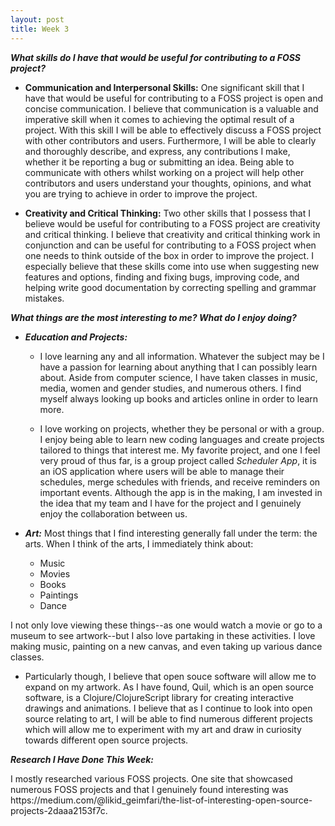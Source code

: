 ```yaml
---
layout: post
title: Week 3
---
```



**_What skills do I have that would be useful for contributing to a FOSS project?_**

  - **Communication and Interpersonal Skills:** One significant skill that I have that would be useful for contributing to a FOSS project is open and concise communication. I believe that communication is a valuable and imperative skill when it comes to achieving the optimal result of a project. With this skill I will be able to effectively discuss a FOSS project with other contributors and users. Furthermore, I will be able to clearly and thoroughly describe, and express, any contributions I make, whether it be reporting a bug or submitting an idea. Being able to communicate with others whilst working on a project will help other contributors and users understand your thoughts, opinions, and what you are trying to achieve in order to improve the project.
  
  - **Creativity and Critical Thinking:** Two other skills that I possess that I believe would be useful for contributing to a FOSS project are creativity and critical thinking. I believe that creativity and critical thinking work in conjunction and can be useful for contributing to a FOSS project when one needs to think outside of the box in order to improve the project. I especially believe that these skills come into use when suggesting new features and options, finding and fixing bugs, improving code, and helping write good documentation by correcting spelling and grammar mistakes.


**_What things are the most interesting to me? What do I enjoy doing?_**

  - **_Education and Projects:_**
    - <p> I love learning any and all information. Whatever the subject may be I have a passion for learning about anything that I can possibly learn about. Aside from computer science, I have taken classes in music, media, women and gender studies, and numerous others. I find myself always looking up books and articles online in order to learn more. </p>
    - I love working on projects, whether they be personal or with a group. I enjoy being able to learn new coding languages and create projects tailored to things that interest me. My favorite project, and one I feel very proud of thus far, is a group project called _Scheduler App_, it is an iOS application where users will be able to manage their schedules, merge schedules with friends, and receive reminders on important events. Although the app is in the making, I am invested in the idea that my team and I have for the project and I genuinely enjoy the collaboration between us.</p>
  
  - **_Art:_**
  Most things that I find interesting generally fall under the term: the arts. When I think of the arts, I immediately think about:
    - Music
    - Movies
    - Books
    - Paintings
    - Dance
    
  <p>I not only love viewing these things--as one would watch a movie or go to a museum to see artwork--but I also love partaking in these activities. I love making music, painting on a new canvas, and even taking up various dance classes.</p>

  - <p> Particularly though, I believe that open souce software will allow me to expand on my artwork. As I have found, Quil, which is an open source software, is a Clojure/ClojureScript library for creating interactive drawings and animations. I believe that as I continue to look into open source relating to art, I will be able to find numerous different projects which will allow me to experiment with my art and draw in curiosity towards different open source projects.</p>
  
**_Research I Have Done This Week:_**
  <p> I mostly researched various FOSS projects. One site that showcased numerous FOSS projects and that I genuinely found interesting was https://medium.com/@likid_geimfari/the-list-of-interesting-open-source-projects-2daaa2153f7c. </p>
